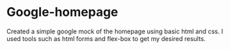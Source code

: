 # Google-homepage

Created a simple google mock of the homepage using basic html and css. I used tools such as html forms and flex-box to get my desired results.